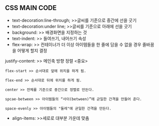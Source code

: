 ## CSS MAIN CODE


+ text-decoration:line-through;  >>글씨를 기준으로 중간에 선을 긋기
+ text-decoration:under line;  >>글씨를 기준으로 아래에 선을 긋기
+ background: >> 배경화면을 지정하는 것
+ text-indent: >> 들여쓰기, 내어쓰기 속성
+ flex-wrap: >> 컨테이너가 더 이상 아이템들을 한 줄에 담을 수 없을 경우 줄바꿈을 어떻게 할지 결정


justify-content: >> 메인축 방향 정렬 <중요>

    flex-start >> 순서대로 앞에 위치을 하게 됨.

    flex-end >> 순서대로 뒤에 위치를 하게 됨.

    center >> 전체를 기준으로 중간으로 정렬로 만든다.

    spcae-between >> 아이템들의 “사이(between)”에 균일한 간격을 만들어 준다.

    space-evenly >> 아이템들의 "둘레"에 균일한 간격을 만든다.



+ align-items: >>세로로 대부분 가운데 맞춤

